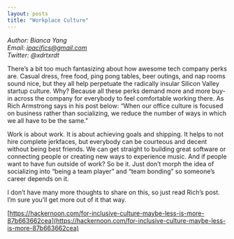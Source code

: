 ```yaml
---
layout: posts
title: "Workplace Culture"
---
```

*Author: Bianca Yang*<br>
*Email: ipacifics@gmail.com*<br>
*Twitter: @xdrtxrdt*<br>


There’s a bit too much fantasizing about how awesome tech company perks are. Casual dress, free food, ping pong tables, beer outings, and nap rooms sound nice, but they all help perpetuate the radically insular Silicon Valley startup culture. Why? Because all these perks demand more and more buy-in across the company for everybody to feel comfortable working there. As Rich Armstrong says in his post below: “When our office culture is focused on business rather than socializing, we reduce the number of ways in which we all have to be the same."

Work is about work. It is about achieving goals and shipping. It helps to not hire complete jerkfaces, but everybody can be courteous and decent without being best friends. We can get straight to building great software or connecting people or creating new ways to experience music. And if people want to have fun outside of work? So be it. Just don’t morph the idea of socializing into “being a team player” and “team bonding” so someone’s career depends on it. 

I don’t have many more thoughts to share on this, so just read Rich’s post. I’m sure you’ll get more out of it that way. 

[https://hackernoon.com/for-inclusive-culture-maybe-less-is-more-87b663662cea](https://hackernoon.com/for-inclusive-culture-maybe-less-is-more-87b663662cea)

